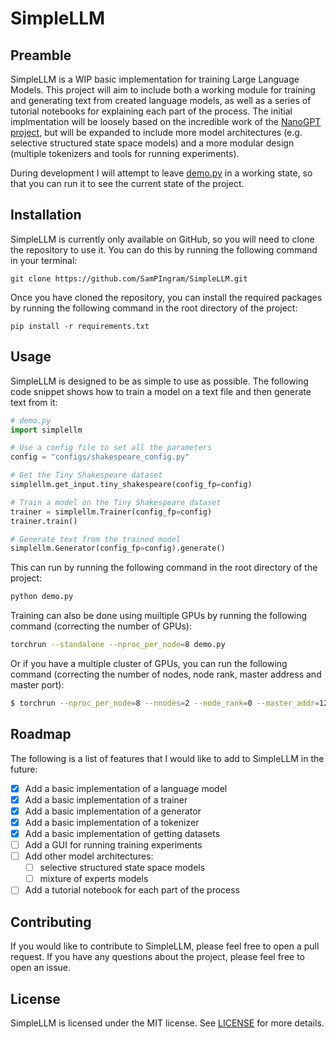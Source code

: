 # SimpleLLM

## Preamble
SimpleLLM is a WIP basic implementation for training Large Language Models. This project will aim to include both a working module for training and generating text from created language models, as well as a series of tutorial notebooks for explaining each part of the process. The initial implmentation will be loosely based on the incredible work of the [NanoGPT project](https://github.com/karpathy/nanoGPT), but will be expanded to include more model architectures (e.g. selective  structured state space models) and a more modular design (multiple tokenizers and tools for running experiments).

During development I will attempt to leave [demo.py](https://github.com/SamPIngram/SimpleLLM/blob/main/demo.py) in a working state, so that you can run it to see the current state of the project. 

## Installation
SimpleLLM is currently only available on GitHub, so you will need to clone the repository to use it. You can do this by running the following command in your terminal:
```
git clone https://github.com/SamPIngram/SimpleLLM.git
```
Once you have cloned the repository, you can install the required packages by running the following command in the root directory of the project:
```
pip install -r requirements.txt
```

## Usage
SimpleLLM is designed to be as simple to use as possible. The following code snippet shows how to train a model on a text file and then generate text from it:
```python
# demo.py
import simplellm

# Use a config file to set all the parameters
config = "configs/shakespeare_config.py"

# Get the Tiny Shakespeare dataset
simplellm.get_input.tiny_shakespeare(config_fp=config)

# Train a model on the Tiny Shakespeare dataset
trainer = simplellm.Trainer(config_fp=config)
trainer.train()

# Generate text from the trained model
simplellm.Generator(config_fp=config).generate()
```

This can run by running the following command in the root directory of the project:
```bash
python demo.py
```
Training can also be done using muiltiple GPUs by running the following command (correcting the number of GPUs):
```bash
torchrun --standalone --nproc_per_node=8 demo.py
```
Or if you have a multiple cluster of GPUs, you can run the following command (correcting the number of nodes, node rank, master address and master port):
```bash
$ torchrun --nproc_per_node=8 --nnodes=2 --node_rank=0 --master_addr=123.456.123.456 --master_port=1234 demo.py
```

## Roadmap
The following is a list of features that I would like to add to SimpleLLM in the future:
- [x] Add a basic implementation of a language model
- [x] Add a basic implementation of a trainer
- [x] Add a basic implementation of a generator
- [x] Add a basic implementation of a tokenizer
- [x] Add a basic implementation of getting datasets
- [ ] Add a GUI for running training experiments
- [ ] Add other model architectures:
    - [ ] selective structured state space models
    - [ ] mixture of experts models
- [ ] Add a tutorial notebook for each part of the process

## Contributing
If you would like to contribute to SimpleLLM, please feel free to open a pull request. If you have any questions about the project, please feel free to open an issue.

## License
SimpleLLM is licensed under the MIT license. See [LICENSE](https://github.com/SamPIngram/SimpleLLM/blob/main/LICENSE) for more details.
